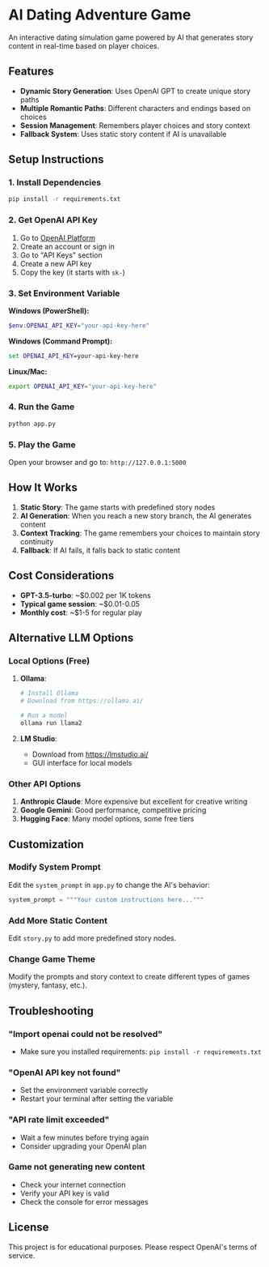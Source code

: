 # AI Dating Adventure Game

An interactive dating simulation game powered by AI that generates story content in real-time based on player choices.

## Features

- **Dynamic Story Generation**: Uses OpenAI GPT to create unique story paths
- **Multiple Romantic Paths**: Different characters and endings based on choices
- **Session Management**: Remembers player choices and story context
- **Fallback System**: Uses static story content if AI is unavailable

## Setup Instructions

### 1. Install Dependencies

```bash
pip install -r requirements.txt
```

### 2. Get OpenAI API Key

1. Go to [OpenAI Platform](https://platform.openai.com/)
2. Create an account or sign in
3. Go to "API Keys" section
4. Create a new API key
5. Copy the key (it starts with `sk-`)

### 3. Set Environment Variable

**Windows (PowerShell):**
```powershell
$env:OPENAI_API_KEY="your-api-key-here"
```

**Windows (Command Prompt):**
```cmd
set OPENAI_API_KEY=your-api-key-here
```

**Linux/Mac:**
```bash
export OPENAI_API_KEY="your-api-key-here"
```

### 4. Run the Game

```bash
python app.py
```

### 5. Play the Game

Open your browser and go to: `http://127.0.0.1:5000`

## How It Works

1. **Static Story**: The game starts with predefined story nodes
2. **AI Generation**: When you reach a new story branch, the AI generates content
3. **Context Tracking**: The game remembers your choices to maintain story continuity
4. **Fallback**: If AI fails, it falls back to static content

## Cost Considerations

- **GPT-3.5-turbo**: ~$0.002 per 1K tokens
- **Typical game session**: ~$0.01-0.05
- **Monthly cost**: ~$1-5 for regular play

## Alternative LLM Options

### Local Options (Free)

1. **Ollama**:
   ```bash
   # Install Ollama
   # Download from https://ollama.ai/
   
   # Run a model
   ollama run llama2
   ```

2. **LM Studio**:
   - Download from https://lmstudio.ai/
   - GUI interface for local models

### Other API Options

1. **Anthropic Claude**: More expensive but excellent for creative writing
2. **Google Gemini**: Good performance, competitive pricing
3. **Hugging Face**: Many model options, some free tiers

## Customization

### Modify System Prompt

Edit the `system_prompt` in `app.py` to change the AI's behavior:

```python
system_prompt = """Your custom instructions here..."""
```

### Add More Static Content

Edit `story.py` to add more predefined story nodes.

### Change Game Theme

Modify the prompts and story context to create different types of games (mystery, fantasy, etc.).

## Troubleshooting

### "Import openai could not be resolved"
- Make sure you installed requirements: `pip install -r requirements.txt`

### "OpenAI API key not found"
- Set the environment variable correctly
- Restart your terminal after setting the variable

### "API rate limit exceeded"
- Wait a few minutes before trying again
- Consider upgrading your OpenAI plan

### Game not generating new content
- Check your internet connection
- Verify your API key is valid
- Check the console for error messages

## License

This project is for educational purposes. Please respect OpenAI's terms of service. 